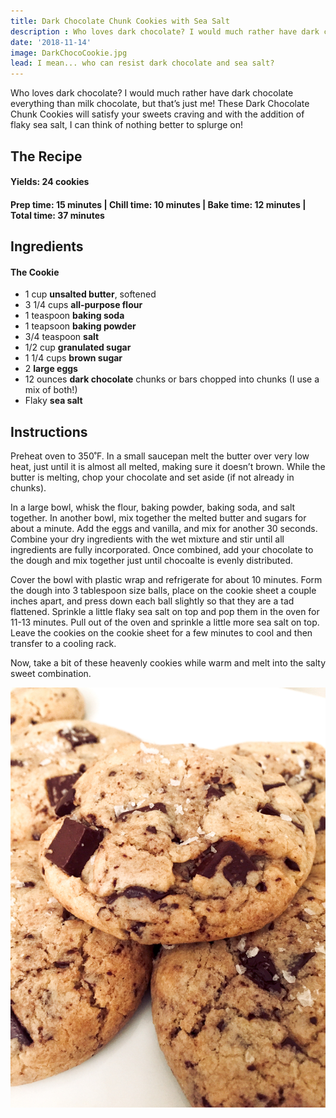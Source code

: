 ```yaml
---
title: Dark Chocolate Chunk Cookies with Sea Salt
description : Who loves dark chocolate? I would much rather have dark chocolate everything than milk chocolate, but that’s just me! These dark chocolate chunk cookies will satisfy your sweets craving and with the addition of flaky sea slat, I can think of nothing better to splurge on! 
date: '2018-11-14'
image: DarkChocoCookie.jpg
lead: I mean... who can resist dark chocolate and sea salt?
---
```

Who loves dark chocolate? I would much rather have dark chocolate everything than milk chocolate, but that’s just me! These Dark Chocolate Chunk Cookies will satisfy your sweets craving and with the addition of flaky sea salt, I can think of nothing better to splurge on!

## The Recipe

#### Yields: 24 cookies

#### Prep time: 15 minutes | Chill time: 10 minutes | Bake time: 12 minutes | Total time: 37 minutes


## Ingredients
#### The Cookie
- 1 cup **unsalted butter**, softened
- 3 1/4 cups **all-purpose flour**
- 1 teaspoon **baking soda**
- 1 teapsoon **baking powder**
- 3/4 teaspoon **salt** 
- 1/2 cup **granulated sugar**
- 1 1/4 cups **brown sugar** 
- 2 **large eggs**
- 12 ounces **dark chocolate** chunks or bars chopped into chunks (I use a mix of both!)
- Flaky **sea salt**

## Instructions

Preheat oven to 350˚F. In a small saucepan melt the butter over very low heat, just until it is almost all melted, making sure it doesn’t brown. While the butter is melting, chop your chocolate and set aside (if not already in chunks). 

In a large bowl, whisk the flour, baking powder, baking soda, and salt together. In another bowl, mix together the melted butter and sugars for about a minute. Add the eggs and vanilla, and mix for another 30 seconds. Combine your dry ingredients with the wet mixture and stir until all ingredients are fully incorporated. Once combined, add your chocolate to the dough and mix together just until chocoalte is evenly distributed. 

Cover the bowl with plastic wrap and refrigerate for about 10 minutes. Form the dough into 3 tablespoon size balls, place on the cookie sheet a couple inches apart, and press down each ball slightly so that they are a tad flattened. Sprinkle a little flaky sea salt on top and pop them in the oven for 11-13 minutes. Pull out of the oven and sprinkle a little more sea salt on top. Leave the cookies on the cookie sheet for a few minutes to cool and then transfer to a cooling rack. 

Now, take a bit of these heavenly cookies while warm and melt into the salty sweet combination.  

![](DarkChocoCookie2.jpg)

